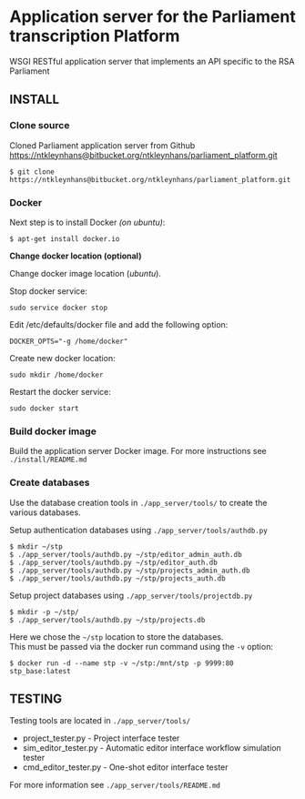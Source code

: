 # Application server for the Parliament transcription Platform

WSGI RESTful application server that implements an API specific to the RSA Parliament

## INSTALL

### Clone source

Cloned Parliament application server from Github [https://ntkleynhans@bitbucket.org/ntkleynhans/parliament_platform.git](https://ntkleynhans@bitbucket.org/ntkleynhans/parliament_platform.git)
```
$ git clone https://ntkleynhans@bitbucket.org/ntkleynhans/parliament_platform.git
```

### Docker
Next step is to install Docker *(on ubuntu)*:
```
$ apt-get install docker.io
```

**Change docker location (optional)**

Change docker image location (*ubuntu*).

Stop docker service:
```
sudo service docker stop
```

Edit /etc/defaults/docker file and add the following option:
```
DOCKER_OPTS="-g /home/docker"
```

Create new docker location:
```
sudo mkdir /home/docker
```

Restart the docker service:
```
sudo docker start
```

### Build docker image

Build the application server Docker image.
For more instructions see `./install/README.md`

### Create databases

Use the database creation tools in `./app_server/tools/` to create the various databases.  

Setup authentication databases using `./app_server/tools/authdb.py`

```
$ mkdir ~/stp
$ ./app_server/tools/authdb.py ~/stp/editor_admin_auth.db
$ ./app_server/tools/authdb.py ~/stp/editor_auth.db
$ ./app_server/tools/authdb.py ~/stp/projects_admin_auth.db
$ ./app_server/tools/authdb.py ~/stp/projects_auth.db
```
Setup project databases using `./app_server/tools/projectdb.py`

```
$ mkdir -p ~/stp/
$ ./app_server/tools/authdb.py ~/stp/projects.db
```

Here we chose the `~/stp` location to store the databases.  
This must be passed via the docker run command using the `-v` option:

```
$ docker run -d --name stp -v ~/stp:/mnt/stp -p 9999:80 stp_base:latest
```

## TESTING

Testing tools are located in `./app_server/tools/`

* project_tester.py - Project interface tester
* sim_editor_tester.py - Automatic editor interface workflow simulation tester
* cmd_editor_tester.py - One-shot editor interface tester

For more information see `./app_server/tools/README.md`
